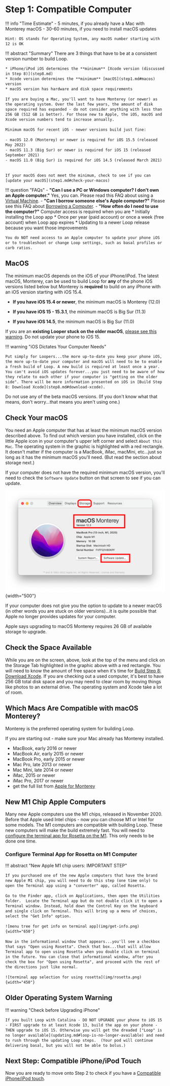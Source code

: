 # Step 1: Compatible Computer

!!! info "Time Estimate"
    - 5 minutes, if you already have a Mac with Monterey macOS
    - 30-60 minutes, if you need to install macOS updates

    Hint: OS stands for Operating System, any macOS number starting with 12 is OK

!!! abstract "Summary"
    There are 3 things that have to be at a consistent version number to build Loop.

    * iPhone/iPod iOS determines the **minimum** [Xcode version (discussed in Step 8)](step8.md)
    * Xcode version determines the **minimum** [macOS](step1.md#macos) version
    * macOS version has hardware and disk space requirements

    If you are buying a Mac, you'll want to have Monterey (or newer) as the operating system. Over the last few years, the amount of disk space required has expanded - do not consider anything with less than 256 GB (512 GB is better). For those new to Apple, the iOS, macOS and Xcode version numbers tend to increase annually.

    Minimum macOS for recent iOS - newer versions build just fine:

    - macOS 12.0 (Monterey) or newer is required for iOS 15.5 (released May 2022)
    - macOS 11.3 (Big Sur) or newer is required for iOS 15 (released September 2021)
    - macOS 11.0 (Big Sur) is required for iOS 14.5 (released March 2021)


    If your macOS does not meet the minimum, check to see if you can [update your macOS](step1.md#check-your-macos)

    

!!! question "FAQs"
    - **"Can I use a PC or Windows computer? I don't own an Apple computer."** Yes, you can. Please read this FAQ about using a [Virtual Machine](../faqs/FAQs.md#can-i-use-a-pc-or-windows-computer-to-build).
    - **"Can I borrow someone else's Apple computer?"** Please see this FAQ about [Borrowing a Computer](../faqs/FAQs.md#do-i-need-to-own-my-own-apple-computer).
    - **"How often do I need to use the computer?"** Computer access is required when you are
        * Initially installing the Loop app
        * Once per year (paid account) or once a week (free account) when Loop app expires
        * Updating to a newer Loop release because you want those improvements

    You do NOT need access to an Apple computer to update your phone iOS or to troubleshoot or change Loop settings, such as basal profiles or carb ratios.

## MacOS

The minimum macOS depends on the iOS of your iPhone/iPod. The latest macOS, Monterey, can be used to build Loop for **any** of the phone iOS versions listed below but Monterey is **required** to build on any iPhone with an iOS version starting with iOS 15.4.

* **If you have iOS 15.4 or newer**, the minimum macOS is Monterey (12.0)

* **If you have iOS 15 - 15.3.1**, the minimum macOS is Big Sur (11.3)

* **If you have iOS 14.5**, the minimum macOS is Big Sur (11.0)

If you are an **existing Looper stuck on the older macOS**, [please see this warning](#older-operating-system-warning). Do not update your phone to iOS 15.


!!! warning "iOS Dictates Your Computer Needs"

    Put simply for Loopers...the more up-to-date you keep your phone iOS, the more up-to-date your computer and macOS will need to be to enable a fresh build of Loop. A new build is required at least once a year. You can't avoid iOS updates forever...you just need to be aware of how they relate to each other if your computer is "getting on the older side". There will be more information presented on iOS in [Build Step 8: Download Xcode](step8.md#download-xcode).

Do not use any of the beta macOS versions. (If you don't know what that means, don't worry...that means you aren't using one.)

## Check Your macOS

You need an Apple computer that has at least the minimum macOS version described above. To find out which version you have installed, click on the little Apple icon in your computer's upper left corner and select `About this Mac`. The operating system in the graphic is highlighted with a red rectangle. It doesn't matter if the computer is a MacBook, iMac, macMini, etc...just so long as it has the minimum macOS you'll need. (But read the section about storage next.)

If your computer does not have the required minimum macOS version, you'll need to check the `Software Update` button on that screen to see if you can update.

![image showing macOS and system details](img/macos-12.svg){width="500"}

If your computer does not give you the option to update to a newer macOS (in other words you are stuck on older versions)...it is quite possible that Apple no longer provides updates for your computer.

Apple says upgrading to macOS Monterey requires 26 GB of available storage to upgrade.

## Check the Space Available

While you are on the screen, above, look at the top of the menu and click on the Storage Tab highlighted in the graphic above with a red rectangle.  You will need to know the amount of free space when it's time for [Build Step 8: Download Xcode](step8.md). If you are checking out a used computer, it's best to have 256 GB total disk space and you may need to clear room by moving things like photos to an external drive. The operating system and Xcode take a lot of room.

## Which Macs Are Compatible with macOS Monterey?

Monterey is the preferred operating system for building Loop.

If you are starting out - make sure your Mac already has Monterey installed.

* MacBook, early 2016 or newer
* MacBook Air, early 2015 or newer
* MacBook Pro, early 2015 or newer
* Mac Pro, late 2013 or newer
* Mac Mini, late 2014 or newer
* iMac, 2015 or newer
* iMac Pro, 2017 or newer
* get the full list from [Apple for Monterey](https://support.apple.com/en-us/HT212551)

## New M1 Chip Apple Computers

Many new Apple computers use the M1 chips, released in November 2020. Before that Apple used Intel chips - now you can choose M1 or Intel for some models.  The M1 computers are compatible with building Loop. These new computers will make the build extremely fast. You will need to [configure the terminal app for Rosetta on the M1](#configure-terminal-app-for-rosetta-on-m1-computer). This only needs to be done one time.

### Configure Terminal App for Rosetta on M1 Computer

!!! abstract "New Apple M1 chip users: IMPORTANT STEP"

    If you purchased one of the new Apple computers that have the brand new Apple M1 chip, you will need to do this step (one time only) to open the Terminal app using a "converter" app, called Rosetta.

    Go to the Finder app, click on Applications, then open the Utilities folder.  Locate the Terminal app but do not double click it to open a Terminal window. Instead, hold down the Control Key on the keyboard and single click on Terminal. This will bring up a menu of choices, select the "Get Info" option.

    ![menu tree for get info on terminal app](img/get-info.png){width="650"}

    Now in the informational window that appears...you'll see a checkbox that says "Open using Rosetta". Check that box...that will allow Terminal app to open using Rosetta when you double click on terminal in the future. You can close that informational window, after you check the box for "Open using Rosetta", and proceed with the rest of the directions just like normal.

    ![terminal app selection for using rosetta](img/rosetta.png){width="450"}

## Older Operating System Warning

!!! warning "Check before Upgrading iPhone"

    If you built Loop with Catalina - DO NOT UPGRADE your phone to iOS 15 - FIRST upgrade to at least Xcode 13, build the app on your phone - THEN upgrade to iOS 15. Otherwise you will get the dreaded ["Loop" is no longer available](updating.md#loop-is-no-longer-available) and need to rush through the updating Loop steps.  (Your pod will continue delivering basal, but you will not be able to bolus.)

## Next Step: Compatible iPhone/iPod Touch

Now you are ready to move onto Step 2 to check if you have a [Compatible iPhone/iPod touch](step2.md).

